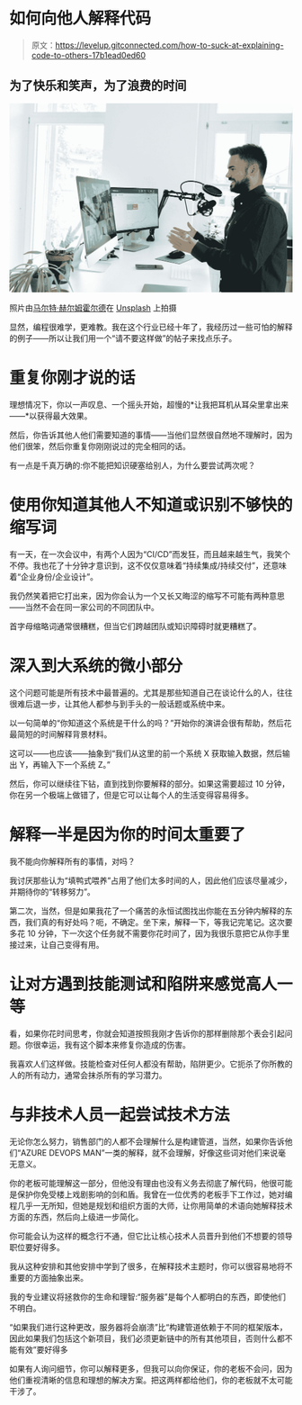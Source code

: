 # 如何向他人解释代码

> 原文：<https://levelup.gitconnected.com/how-to-suck-at-explaining-code-to-others-17b1ead0ed60>

## 为了快乐和笑声，为了浪费的时间

![](img/d907922c4a61164db15bfdbc9c0f2937.png)

照片由[马尔特·赫尔姆霍尔德](https://unsplash.com/@maltehelmhold?utm_source=medium&utm_medium=referral)在 [Unsplash](https://unsplash.com?utm_source=medium&utm_medium=referral) 上拍摄

显然，编程很难学，更难教。我在这个行业已经十年了，我经历过一些可怕的解释的例子——所以让我们用一个“请不要这样做”的帖子来找点乐子。

# 重复你刚才说的话

理想情况下，你以一声叹息、一个摇头开始，超慢的*让我把耳机从耳朵里拿出来——*以获得最大效果。

然后，你告诉其他人他们需要知道的事情——当他们显然很自然地不理解时，因为他们很笨，然后你重复你刚刚说过的完全相同的话。

有一点是千真万确的:你不能把知识硬塞给别人，为什么要尝试两次呢？

# 使用你知道其他人不知道或识别不够快的缩写词

有一天，在一次会议中，有两个人因为“CI/CD”而发狂，而且越来越生气，我笑个不停。我也花了十分钟才意识到，这不仅仅意味着“持续集成/持续交付”，还意味着“企业身份/企业设计”。

我仍然笑着把它打出来，因为你会认为一个又长又晦涩的缩写不可能有两种意思——当然不会在同一家公司的不同团队中。

首字母缩略词通常很糟糕，但当它们跨越团队或知识障碍时就更糟糕了。

# 深入到大系统的微小部分

这个问题可能是所有技术中最普遍的。尤其是那些知道自己在谈论什么的人，往往很难后退一步，让其他人都参与到手头的一般话题或系统中来。

以一句简单的“你知道这个系统是干什么的吗？”开始你的演讲会很有帮助，然后花最简短的时间解释背景材料。

这可以——也应该——抽象到“我们从这里的前一个系统 X 获取输入数据，然后输出 Y，再输入下一个系统 Z。”

然后，你可以继续往下钻，直到找到你要解释的部分。如果这需要超过 10 分钟，你在另一个极端上做错了，但是它可以让每个人的生活变得容易得多。

# 解释一半是因为你的时间太重要了

我不能向你解释所有的事情，对吗？

我讨厌那些认为“填鸭式喂养”占用了他们太多时间的人，因此他们应该尽量减少，并期待你的“转移努力”。

第二次，当然，但是如果我花了一个痛苦的永恒试图找出你能在五分钟内解释的东西，我们真的有好处吗？呃，不确定。坐下来，解释一下，等我记完笔记。这次要多花 10 分钟，下一次这个任务就不需要你花时间了，因为我很乐意把它从你手里接过来，让自己变得有用。

# 让对方遇到技能测试和陷阱来感觉高人一等

看，如果你花时间思考，你就会知道按照我刚才告诉你的那样删除那个表会引起问题。你很幸运，我有这个脚本来修复你造成的伤害。

我喜欢人们这样做。技能检查对任何人都没有帮助，陷阱更少。它扼杀了你所教的人的所有动力，通常会抹杀所有的学习潜力。

# 与非技术人员一起尝试技术方法

无论你怎么努力，销售部门的人都不会理解什么是构建管道，当然，如果你告诉他们“AZURE DEVOPS MAN”一类的解释，就不会理解，好像这些词对他们来说毫无意义。

你的老板可能理解这一部分，但他没有理由也没有义务去彻底了解代码，他很可能是保护你免受楼上戏剧影响的剑和盾。我曾在一位优秀的老板手下工作过，她对编程几乎一无所知，但她是规划和组织方面的大师，让你用简单的术语向她解释技术方面的东西，然后向上级进一步简化。

你可能会认为这样的概念行不通，但它比让核心技术人员晋升到他们不想要的领导职位要好得多。

我从这种安排和其他安排中学到了很多，在解释技术主题时，你可以很容易地将不重要的方面抽象出来。

我的专业建议将拯救你的生命和理智:“服务器”是每个人都明白的东西，即使他们不明白。

“如果我们进行这种更改，服务器将会崩溃”比“构建管道依赖于不同的框架版本，因此如果我们包括这个新项目，我们必须更新链中的所有其他项目，否则什么都不能有效”要好得多

如果有人询问细节，你可以解释更多，但我可以向你保证，你的老板不会问，因为他们重视清晰的信息和理想的解决方案。把这两样都给他们，你的老板就不太可能干涉了。